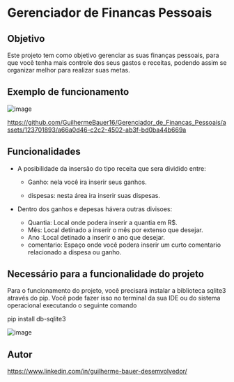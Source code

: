 # Gerenciador de Financas Pessoais

## Objetivo 

Este projeto tem como objetivo gerenciar as suas finanças pessoais,
para que você tenha mais controle dos seus gastos e receitas, 
podendo assim se organizar melhor para realizar suas metas.

## Exemplo de funcionamento 

![image](https://github.com/GuilhermeBauer16/Gerenciador_de_Financas_Pessoais/assets/123701893/8c864c0c-2a0c-47d7-a337-955fea66ab6f)

https://github.com/GuilhermeBauer16/Gerenciador_de_Financas_Pessoais/assets/123701893/a66a0d46-c2c2-4502-ab3f-bd0ba44b669a

## Funcionalidades

* A posibilidade da insersão do tipo receita que sera dividido entre:
   * Ganho: nela você ira inserir seus ganhos.
   
   * dispesas: nesta área ira inserir suas dispesas.
  
 * Dentro dos ganhos e depesas hávera outras divisoes:
    * Quantia: Local onde podera inserir a quantia em R$.
    * Mês: Local detinado a inserir o mês por extenso que desejar.
    * Ano :Local detinado a inserir o ano que desejar.
    * comentario: Espaço onde você podera inserir um curto comentario relacionado a dispesa ou ganho.

## Necessário para a funcionalidade do projeto

Para o funcionamento do projeto, você precisará instalar a biblioteca sqlite3 através do pip.
Você pode fazer isso no terminal da sua IDE ou do sistema operacional executando o seguinte comando

pip install db-sqlite3

![image](https://github.com/GuilhermeBauer16/Lista_de_tarefas/assets/123701893/b137233d-0c85-4cae-86b4-faaf1b351c3a)

## Autor 

  https://www.linkedin.com/in/guilherme-bauer-desemvolvedor/




